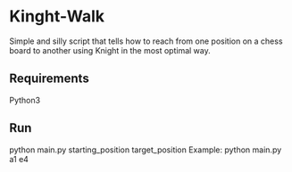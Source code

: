 # Kinght-Walk
Simple and silly script that tells how to reach from one position on a chess board to another using Knight in the most optimal way.

## Requirements
Python3

## Run
python main.py starting_position target_position
Example: python main.py a1 e4
